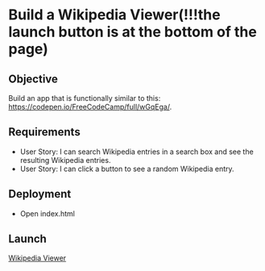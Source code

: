 # Build a Wikipedia Viewer(!!!the launch button is at the bottom of the page)


## Objective

Build an app that is functionally similar to this: https://codepen.io/FreeCodeCamp/full/wGqEga/.



## Requirements

* User Story: I can search Wikipedia entries in a search box and see the resulting Wikipedia entries.
* User Story: I can click a button to see a random Wikipedia entry.


## Deployment

* Open index.html

## Launch

[Wikipedia Viewer](https://nik1910.github.io/fcc-challenges/frontend/wikipedia-viewer/)

